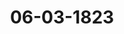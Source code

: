 ---  
schema: default  
title: 06-03-1823  
organization: Team Charlie  
notes: "<p>Description</p><p>Fünfte Sitzung

Geschehen, Frankfurt den 6. März 1823.

In Gegenwart

aller in der vierten Sitzung Anwesenden;

mit Ausnahme

des Königlich=Würtembergischen

Herrn Gesandten, Freiherrn von Wangenheim.</p><p>§.32</p><p>Substitutionen.

Präsidium zeigt an, daß zu den noch fortdauernden Substitutionen, wie sie in

der letzten Sitzung bestanden hätten, heute auch die Substitution des Kurfurstlich=Hessischen

Herrn Gesandten von Lepel für den Königlich=Würtembergischen Herrn Gesandten,

Freiherrn von Wangenheim, hinzugekommen sey.</p><p>§.33</p><p>Die Anbringung Fuldaischer Auseinandersetzungs=Angelegenheiten betr.

Preussen. Die diesseitige Bundestagsgesandtschaft würde schon im Verlaufe vorjähriger

Sitzungen, und namentlich auf Anlaß mehrerer in der 16. Sitzung vorgekommener Gegen=

stände, eine, die hiesige Berührung Fuldaischer Auseinandersetzungs=Angelegenheiten betref=

fende, allgemeine Bemerkung zu machen genöthigt gewesen seyn, wenn nicht bei damals

eingetretener Vertagung das Bedürfniß dahin gehöriger Erwägungen fürs erste wegge=

fallen wäre.

Dermalen nun aber, wo die commissarische Auseinandersetzung mit erneuerter Thätig=

keit betrieben wird, können die reclamirenden Jnteressenten auf die daher zu erwartende

Erledigung um so bestimmter in allen den Fällen verwiesen werden, wo nicht deutlich

vorliegt, daß die Erledigung von daher entweder nicht mehr zu erwarten oder auch gar

nicht zu erwarten gewesen sey. Da aber auch ausserdem diejenige Connexität von Ge=genständen und Beziehungen, die bei Auseinandersetzungen so vielseitiger und verwickelter

Art unabweichlich in vorzüglichem Maase statt findet, wenigstens fürs erste eine noch

weiter gehende Vorsicht zu fordern scheint; so glaubt man diesseits, in allgemeiner Mitbe=

rücksichtigung der in der dießjährigen 2. Sitzung stattgehabten hierher gehörigen Berührung

zugleich aber auch in Beziehung auf früher beurtheilte hierher gehörige Gegenstände, nun=

mehr zu der Aeusserung und dem Antrage veranlaßt zu seyn:

daß, auf früher erfolgte oder noch erfolgende Anbringung Fuldaischer Reclamations=

Angelegenheiten, eine fernere oder eine neu eintretende Verhandlung nicht statt finde,

wenn nicht aus den erfolgten oder noch erfolgenden Eingaben auf einfache und

völlig zuverlässige Weise zu entnehmen ist, daß der näher berührte Ge=

genstand entweder aus der commissarischen Regulirung bereits ganz geschieden und

als daselbst nicht weiter vorkommend zu betrachten, oder überall dahin nicht gehörig

gewesen, auch mit den Gegenständen dieser Regulirung nicht in solcher Art conner

sey, daß die hiesige Beurtheilung und Behandlung das Jnteresse sämmtlicher com=

missarisch mit verhandelnder Regierungen, oder doch einzelner unter ihnen, compro=

mittiren könnte.

Hierauf wurde

beschlossen:

diese Erklärung an die Reclamations=Commission abzugeben.</p><p>§.34</p><p>Forderung des ehemaligen Mainzer Domcapitels an die bei dem aufge

lösten Großherzogthume Frankfurt betheiligten Regierungen.

(4. Sitz. §. 27 d. J.)

Preussen. Wiewohl diesseitige Gesandtschaft von der erneuerten hiesigen Anregung

dem allerhöchsten Hofe Bericht erstatten wird, so kann dieselbe doch nicht erwarten, mit

dem Auftrage zu Aeusserungen versehen zu werden, die gegenwärtig nur einen ferneren

Beitrag zu Discussionen darbieten würden, welche wenigstens so lange nicht hierher gehören,

als der Gegenstand bei der betreffenden Commission der bei dem aufgelösten Großherzog=

thume Frankfurt betheiligten Regierungen noch keine Entscheidung irgend einer Art gefunden

hat, sondern bei derselben unerledigt vorliegt. Da letzteres von den Reclamanten selbst

ausdrücklich bemerkt wird, so konnte auch ihr Gesuch füglich nur dahin gerichtet werden,

daß die vorbemerktermaßen betheiligten Regierungen zu geförderter Entscheidung veranlaßst

werden möchten. Die Reclamanten sind aber in keiner Art befugt, ihre Alternative, wie

es geschehen, auf zu bewirkende Befriedigung oder Austrägaleinleitung zu stellen; und eskann auf eine solche Alternative hier dermalen nicht eingegangen werden. Demnach sind

auch die in Anspruch genommenen Regierungen fur jetzt nicht in dem Falle, Erörterungen

hier beizubringen, welche, sobald sie einigermaßsen in den Gegenstand eingehen, nur einen,

dermalen hier ganz vergeblichen Streit über entgegenstehende Ansichten entwickeln könn=

ten. Die diesseitige Bundestagsgesandtschaft kann demnach auch in dieser Beziehung zu

allgemeiner gefälliger Erwägung nur diejenige Ansicht stellen, welche sie in Betreff der hier

in Berührung gekommenen Fuldaer Angelegenheiten bereits vorgelegt hat, und dieses um so

mehr, da mit der erneuerten lebhafteren Betreibung dieser Angelegenheiten sich auch die

Aussicht auf demnächst zu erwartende gleichmäsige Förderung der noch übrigen Regulirung

der Centralverhältnisse des Großherzogthums eröffnet hat.

Diese Erklärung wurde nicht minder an die Reclamations=Commission abgegeben.</p><p>§.35</p><p>Des Kur= und Oberrheinischen Kreises Pensions= u. Schuldenwesen, ins=

besondere 1) die Forderung des Georg Friedrich Belli an die vor

maligen Kur= und Oberrheinischen Kreiscassen betreffend.

(24. Sitz. §. 186 v. J. 1822.)

Die Königlich=Baierische und Kurfürstlich=Hessische Bundestagsge

sandtschaften tragen vor: Jn der 24. Sitzung vom 11. Juli 1822 ist beschlossen worden,

die Vorstellung der Erben des vormaligen Obereinnehmers der beiden Kreise Kur= und

Oberrhein, Regierungsraths Belli, um Herausgabe der gestellten Dienstcaution von 8,000 Fl.,

nebst rückständigen Zinsen, an die für das Kur= und Oberrheinische Kreisschuldenwesen be=

stehende Commission abzugeben und deren besonderen Berücksichtigung zu empfehlen.

Diese Commission, der die fragliche Forderung vorlängst bekannt war, ist des Dafür=

haltens, daß sie, als vorzüglich privilegirt, einer vorzüglichen Berücksichtigung um so mehr

werth sey, als jenes Cautions=Capital auf eine in keinerlei Hinsicht zu billigende Weise

der Kurrheinischen Kreiscasse überlassen und zu einer partiellen Zinsenzahlung verwendet wor=

den sey, wodurch es denn die Natur einer Kurrheinischen Kreisschuld angenommen habe.

Nachdem jedoch diese widerrechtliche Verwandlung die Verbindlichkeit der Kreisstände,

zu deren Sicherheit die Caution deponirt war, dieses Depositum zurückzugeben, sobald

der Deponent und Cautionssteller sich seiner Rechnungs=Verbindlichkeit entledigt hatte, nicht

aufzuheben vermag, und der Regierungsrath Belli schon im Jahre 1806, nach gehörig ge

stellten und adjustirten Kreisrechnungen, sein vollständiges Absolutorium erhalten hat, mit=

bin schon damals die Caution zurückzufordern vollkommen berechtigt war; so ist die Com=

mission weiter der Meinung, daß es nicht allein unbillig seyn würde, die Reclamanten, welcheseit sechzehn Jahren Zinsen und Zwischenzinsen entbehren, auf den so weit aussehenden endli=

chen Ausgang der so verwickelten Auseinandersetzung und Regulirung des Kur= und Ober=

rheinischen Kreisschuldenwesens zu vertrösten, sondern daß es auch ein ganz unverfängli=

ches und unpräjudicirliches Mittel gebe, die Reclamanten zufrieden zu stellen.

Die definitive Regulirung des Kurrheinischen Kreisschuldenwesens findet theils in der

ganz eigenen Verfassung dieses vormaligen Reichskreises, besonders aber wegen des zum

Behufe der Lütticher Execution aufgenommenen Capitals von 200,000 Fl., Schwierig=

keiten, woran schon alle Bemühungen der in den Jahren 1804 bis 1806 hier bestandenen

Erccutions=Commission, so wie der nachher von 1807 bis 1812 statt gehabten Convente, ge=

scheitert sind.

Es war nämlich dieses Capital unter die vier rheinischen Kurhöfe, nicht nach dem Ma=

trikularanschlage, wonach

Kurmainz

67,951 Fl. 11 Kr.

Kurtrier

30,122 = 3

Kurköln

67,951 = 11

Kurpfalz

33,975 = 35

hätten erhalten sollen, sondern nach dem Verhältnisse der Truppen vertheilt worden, welche

die vier Kurhöfe zur Urtheils=Vollstreckung aufstellten, wonach

Kurmainz

68,110 Fl. 52 Kr.

Kurtrier

37,922 = 28

22,408 = 20 =

Kurköln

71,558 = 20 =

Kurpfalz

erhielten.

Diese Repartition würde auch keinem Theile zum Nachtheile gereicht haben, wenn die

vier Kurhöfe, so wie sie das Capital gemeinschaftlich aufgenommen, auch eben so gemein=

schaftlich es von dem, zum Ersatze der Exeentionskosten verurtheilten, Lütticher Lande wieder

beigetrieben und an die Kreiscasse eingeliefert hätten. Nachdem aber die drei geistlichen

Herren Kurfürsten sich damals mit Lüttich in privative Verhandlungen wegen des Ersatzes

einliessen, das, was sie im Augenblick erhalten konnten, erhoben und nicht zur Kreiscasse

ablieferten, sondern zu andern Zwecken verwendeten, so sind daraus die oben berührten

Verwickelungen und Schwierigkeiten erwachsen.

Es mögen nun aber dieselben auf dem Wege der Güte oder durch richterlichen Spruch

beseitigt werden, so ist ein Umstand klar und ausser Zweifel, daß nämlich ein ansehnlicher

Theil dieser Schuld auf die diesseits rheinischen Reste der Trierischen und Cölnischen Kur=

lande fallen muß, die biöher noch gar nichts davon übernommen haben. Die Krone Preussenbesitzt die Letzieren ganz und die Ersteren zum grossen Theile, dürfte demnach, ohne

alle Besorgniß einer Ueberzahlung, die Befriedigung der Bellischen Erben rücksichtlich des Cau=

tions=Capitals von 8,000 Fl. nebst Zinsen, unter Vorbehalt der Aufrechnung bei der besiniti=

ven Auseinandersetzung, übernehmen können, und die bei mehreren Gelegenheiten erprobten

loyalen Gesinnungen dieser Regierung, lassen eine gewierige Entschliessung im voraus hoffen.

Unter diesen Umständen dürfte der Antrag gerechtfertigt erscheinen, daß diese hohe Ver=

sammlung den Königlich=Preussischen Herrn Bundestagsgesandten ersuche, sich bei seiner

allerhöchsten Regierung dafür verwenden zu wollen, daß dieselbe, unter Vorbehalt der Auf=

rechnung bei der dereinstigen Regulirung des Kurrheinischen Kreisschuldenwesens, übernehme,

den Erben des verstorbenen Regierungsraths Belli dessen Cautions=Capital von 8,000 Fl.

im 24 Fl. Fuße, sammt den seit dem 14. September 1806 rückständigen Zinsen, zu bezahlen.

Hierauf wurde einhellig nach dem Antrage

beschlossen:

daß der Königlich=Preussische Herr Bundestagsgesandte ersucht werde, sich bei seiner

allerhöchsten Regierung dahin verwenden zu wollen, daß dieselbe, unter Vorbehalt der Auf=

rechnung bei der dereinstigen Regulirung des Kurrheinischen Kreisschuldenwesens, es über=

nehme, den Erben des verstorbenen Regierungsraths Belli dessen Cautions=Capital von

8,000 Fl. im 24 Fl. Fuße, sammt den seit dem 14. September 1806 rückständigen Zinsen,

zu bezahlen.

Der Königlich=Preussische Herr Bundestagsgesandte, Graf von der

Goltz, äusserte dagegen, daß er seinem Hofe hierüber unverweilt Bericht erstatten wolle.</p><p>§.36</p><p>2) Das Pensionsgesuch des Christian Joseph Dieze, als vormaligen Ge=

neral=Münzwardeins, betreffend.

(14. Sitz. §. 116 v. J. 1822.)

Dieselben Gesandtschaften: Zufolge des in der 14. Sitzung vom 2. Mai 1822

gefaßten Beschlusses über das Pensionsgesuch des vormaligen General=Münzwardeins der

Kreise Kur= und Oberrhein, Christian Joseph Dieze, ist von den subdelegirten Commissarien

zu Auseinandersetzung des Kur= und Oberrheinischen Kreisschulden= und Pensionswesens

Aufklärung begehrt und ertheilt worden, welche im Wesentlichen dahin geht:

Der Reclamant erhielt im Jahre 1802, durch Beschlüsse der Kreisversammlungen von

Kur= und Oberrhein, die Anwartschaft auf die Stelle und den Gehalt seines Vaters, falls

er in der vorzunehmenden Prüfung gut bestehen würde; er unterwarf sich derselben noch

im nämlichen Jahre, bestand rühmlich, und wurde darauf im Jahre 1804 nicht nur förmlichseinem Vater adjungirt, sondern auch bei beiden Kreisen als Kreis=Münzwardein, obwohl

vorerst ohne Gehalt, in Eid und Pflichten genommen.

Nach Auflösung des Deutschen Reichs=, mithin auch des Kreisverbandes, trat sein

Vater in Großherzoglich=Badische Dienste, und von diesem Augenblicke an, macht der Re=

ckamant Anspruch auf dessen Gehalt. Nun steht demselben zwar die Betrachtung entgegen,

daß ihm bei der ertheilten Adjunction ausdrücklich erklärt worden war, wie er nur nach

Ableben oder Austritt seines Vaters dessen Stelle und Gehalt anzusprechen habe, daß sein

Vater erst im November des Jahres 1806, also zu einer Zeit seine Stelle verließ, wo mit

der Reichs= und Kreisverfassung auch die Stelle eines Kreis=Münzwardeins erloschen war,

und daß in eine nicht mehr existirende Stelle ein Adjunct natürlich nicht eintreten kann.

Jn Erwägung jedoch, da ß

1) der Reclamant, gestützt auf die Versicherungen beider Kreisversammlungen, sich mit

Fleiß, Zeit= und Kostenaufwand einem Fache und Studium gewidmet habe, welches ihm,

bei sonst sehr beschränkten Versorgungsaussichten, nur in der zugesagten Stelle seine Existenz

sichern konnte; daß

2) er schon wirklich bei beiden Kreisen Dienste geleistet habe, mithin als ein wirklicher

Kreisdiener anzusehen sey, der die Analogie der §. 54, 58 und 59 des Deputationsschlusses

um so mehr für sich anführen könne, als die Stelle, die seine Existenz sichern sollte, nicht

durch Zufall, oder höhere Gewalt, sondern durch freies Wirken der nämlichen Reichs=

und Kreisstände, welche dem Reclamanten Versorgung zugesichert hatten, erlosch; daß

endlich

3) bei den wegen der Regulirung der Kreisverhältnisse statt gehabten Conventen, einige

der vorzüglich betheiligten vormaligen Kreisstände, namentlich Fürst Primas und Baden,

für Anerkennung des Reclamanten in dem Verhältnisse als General=Münzwardein und

für Zuerkennung seines vollen Gehalts bei beiden Kreisen gestimmt haben; hat die Com=

mission sich veranlaßt gesehen, ihn auf den Etat der Pensionisten beider Kreise, vom

15. November 1806 an, aufzunehmen.

Bei gänzlich mangelnden Fonds zu Realisirung dieser Pensionsforderung, befindet sich

mittlerweile der Reclamant in einer äusserst drückenden Lage, durch seine Gläubiger ge=

nöthigt, im Auslande durch unbedeutende Handelsgeschäfte einen unsichern und kümmerlichen

Lebensunterhalt zu suchen, und bei den entfernten Aussichten zu einer definitiven Reguli=

rung des Kreisschulden= und Pensionswesens, findet die Commission der Lage der Sache

und der Billigkeit angemessen, daß einstweilen durch vorläufige Bewilligungen für den

nothdürftigen Lebensunterhalt des Reclamanten gesorgt werde.

Sie schlägt zu diesem Ende unmaasgeblich vor, daß, von den an beiden Kreisen Kur=

10

Protok. d. d. Bundesvers. XV. Bd.und Oberrhein betheiligten vorzüglichen Staaten, dem Reclamanten, vom 1. Januar dieses

Jahres anfangend, eine jährliche Unterstützung von 800 Fl. bewilligt werden möge, wozu die

Oberrheinischen Kreistheilhaber in dem nämlichen Verhältnisse, wie bei der Pension des Obersten

von Mogen, zu concurriren, und Preussen wegen der Reste des Kurrheinischen Kreises das

lebrige beizutragen hätte, welchem nach

Preussen wegen Oberrhein.

39 Fl.

Kurrhein

341

Baiern.

Baden

Kurbessen

Großherzogthum Hessen

Rassau

Frankfurt

380 Fl.

50

60 =

60

80

80

90

Summa 800 Fl.

zu entrichten haben würden.

Von dieser hohen Versammlung wird es nun abhängen, ob sie, übereinstimmend mit

dem eben gedachten Vorschlage, ein deßfallsiges Ersuchen an die betheiligten Regierungen

beschliessen will. Vermöge der vom Bunde übernommenen Garantie der das Schuldenwesen

betreffenden Verfügungen des Reichsdeputations=Hauptschlusses von 1803, dürfte dieses ohne

allen Zweifel in ihrer Competenz liegen.

Sämmtliche Gesandtschaften vereinigten sich mit dem Antrage; daher

Beschluß:

daß die betheiligten Regierungen ersucht werden, dem Reclamanten, vom 1. Januar die=

ses Jahres anfangend, eine jährliche Unterstützung von 800 Fl. zu bewilligen, wozu die Ober=

rheinischen Kreistheilhaber etwa in dem nämlichen Verhältnisse, wie bei der Pension des Ober=

sten von Mogen, zu concurriren hätten, und Preussen wegen der Reste des Kurrheinischen

Kreises das Uebrige beitragen würde.</p><p>§.37</p><p>Besoldungs= und Pensions=Rückstände der zum vormaligen Kaiserlichen

und Reichskammergerichte gehörigen Personen betreffend.

(3. Sitz. §. 19 d. J.)

Der Herr Gesandte der sechzehnten Stimme erklärt:

1) für Liechtenstein. Seine Durchlaucht, Höchstwelche von jeher in Abführung

der Kammerzieler die größte Pünctlichkeit haben beobachten lassen und nie im Rückstande verblieben sind, können die Ansicht nicht theilen, daß, weil andere vormalige Reichsmitstände

ihre dießfälligen Obliegenheiten nicht erfüllt haben, und sich weigern, die liquiden Rück=

stände abzuführen, nunmehr auch solche, die Nichts schuldig sind, nochmals zur Mitleiden=

heit herangezogen werden dürfen; daher Höchstdieselben es für Jhre Pflicht halten, Sich

gegen jede deßfallsige, den Unterthanen ohnehin zur Last fallende, Zahlung zu erklären.

Was die von dem Herrn Grafen von Neigersberg angesprochene Vergütung betrifft

so werden Seine Durchlaucht Jhren Antheil entrichten lassen, sobald alle übrigen Deutschen

Staaten sich dazu verstanden haben.

2) für das Gesammthaus Reuß. Die Durchlauchtigsten Fürsten älterer und jünge=

rer Linie Reuß genehmigen die von der ernannten Bundestags=Commission zur Berichtigung

des kammergerichtlichen Pensionswesens, in Bezug auf die Rückstände der Mitglieder des

Kammergerichts, des noch lebenden Canzleipersonals und der Erben verstorbener Canzlei=

personen, geschehenen beiden Anträge, und haben mich besonders angewiesen, den ersten An=

trag der Commission nicht nur möglichst zu unterstützen, sondern auch die Verwendung des

Bundestags bei den betreffenden Höfen für dessen Annahme in Anspruch zu nehmen. Even=

tuell genehmigen auch Höchstdieselben den zweiten Antrag und werden Jhren Beitrag zur

erforderlichen Summe der 58,162 Fl. 22 Kr. nach der Matrikel leisten lassen. Sollte die

Zahlung der Pensionsrückstände der Kammergerichts=Procuratoren und Advocaten allgemein

bewilligt werden, so sind Jhre Hochfürstlichen Durchlauchten geneigt, auch hierzu Jhren

matrikularmäsigen Beitrag zu entrichten.

Den Beitrag zur Berichtigung des von dem vormaligen Reichskammerrichter, Herrn

Grafen von Reigersberg, gemachten Vorschusses hat das Fürstlich=Reussische Gesammthaus

längst gezahlt und kann also zu ferneren Beiträgen sich auf keine Weise veranlaßt finden.

3) für Schaumburg=Lippe. Seine Durchlaucht treten zwar dem Antrage der Com=

misson unter 1: wem und wie viel an Rückständen bezahlt werden soll? bei;

können jedoch in Betreff der Frage unter II: wie diese Posten in der Wirklichkeit

zu decken? nicht so unbedingt beistimmen.

Die Commission führt selbst an, daß alle diese Rückstände von den rückständigen Cam=

merzielern gedeckt werden könnten. Es sind mithin mehrere Staaten hiemit im Rückstande.

Unter diese kann Schaumburg=Lippe aber nicht gerechnet werden, da solches alle Kammer=

zieler bis zu Ende des Jahres 1816 bezahlt hat. Jn dieser Lage sind viele andere Staa=

ten auch, und sie würden durch den in Antrag gebrachten Zuschuß nach der Matrikel also

wirklich doppelt herangezogen, während Andere durch den Beitrag nach der Matrikel (wie

die Commission selbst anführt) nicht so viel bezahlen, als die Rückstände betragen.Seine Durchlaucht haben aber ausserdem, zu diesem wohlthätigen Zwecke, schon ausser=

ordentliche Beiträge als Gratificationen, namentlich, im Jahre 1814, 100 Rthlr., und im

Jahre 1815, 111 Rthlr. 4 Groschen im 20 Fl. Fuße, auszahlen lassen (das im Jahre 1816

bewilligte halbe Kammerziel ungerechnet), und es würde also in der That eine völlig un=

gleiche Vertheilung der Last entstehen, wenn Schaumburg=Lippe nun Beiträge abgefor=

dert würden, während andere Länder noch nicht einmal ihre Schuldigkeit erfüllt hätten.

Die Schwierigkeiten, welche bei manchen Rückstandsforderungen eintreten, sind freilich nicht

zu verkennen; bei den Ländern indessen, welche in der fraglichen Zeit unter verschiedenen

Regierungen gewesen sind, müßte man sich vorerst an die jetzigen Besitzer halten, welche

die Repartition mit den vorigen auszugleichen hätten.

Da, beim richtigen Abtrage aller Kammerzieler, ein so bedeutender Ueberschuß ge=

wesen wäre, als die Commission pag. 770 ihres Berichtes angiebt, so kann in der That

manche unausgemachte Forderung an Kammerzielern wegfallen, ohne daß ein Deficit entsteht.

Die Forderung des Herrn Grafen von Reigersberg haben Seine Durchlaucht, ausser

den Kammerzielern und schon erwähnten Gratificationen, pro rata auszahlen lassen.

Höchstdieselben müssen dafür halten, daß alle Staaten, welche alle Kammerzieler be=

zahlt haben, mit Recht verlangen können, daß alle übrigen Staaten, bei denen dieses noch

nicht der Fall ist, wenigstens die unbestrittenen Rückstände an Kammerzielern erst abtragen,

und, wenn sich alsdann noch ein wirkliches Deficit ergäbe, und wenn die streitigen Bei=

träge auf keine Art herbeigezogen werden könnten (was bei dem guten Willen der betreffenden

Regierungen nicht zu erwarten ist), so könnte alsdann erst dieses Deficit durch Beiträge

nach der Matrikel gedeckt werden.

Hierzu werden alsdann auch die Forderungen der Procuratoren und Advocaten (pag-

766, Num. 4) ad 56,000 Fl., die übrigens nur auf der Billigkeit beruhen, gerechnet werden

können. Von einer andern Seite scheint es unbillig, die rückständigen Forderungen der

verstorbenen Canzleipersonen auf 1/2 oder auf 1/ herabzusetzen, denn daß sie früher gestorben

sind, ehe diese Sache regulirt werden konnte, kann ihrem einmal anerkannten Rechte nicht

schaden.

Eine weitere Erklärung wird, wenn sie erforderlich scheinen sollte, noch vorbehalten.

4) für Lippe. Es scheint Seiner Durchlaucht unbillig, von dem sonst gewöhnlichen

gerechten und genügenden Deckungsmittel, wie die Bundestags=Commission selbst anerkennt,

nach ihrem Antrage gänzlich zu abstrahiren und jenes durch Heranziehung aller Staaten

in der Sustentations=Angelegenheit, ohne Rücksicht auf die von ihnen respective bezahlten

und rückständigen Kammerzieler, surrogiren zu wollen.Wenn zuvor die Einziehung der liquiven Rückstände und die Beseitigung der Differenzen

wegen der streitigen Beiträge im ordnungsmäsigen Wege möglichst befördert seyn wird, so

kann auf Seiner Durchlaucht Zustimmung zur liberalen Deckung der sodann noch erforder=

lichen Summe gerechnet werden, wesfalls Sich Höchstdieselben weitere Erklärung vorbehalten.

5) für Waldeck. Seine Durchlaucht sind damit einverstanden, daß

I. ad 1 und 2 des Commissionsberichts, die liquiden ruckständigen Pensionen von 61,758 Fl.

9 Kr. an die genannten Angehörigen des vormaligen Reichökammergerichts nachgezahlt werden.

Dagegen können Sich Höchstdieselben nicht dazu verstehen, zu Bezahlung der übrigen

Posten

ad 3, 4 und 5 einen weitern Beitrag zu leisten, wobei erinnert wird, daß Seine

Durchlaucht Jhre Rate zu der Forderung des Herrn Grafen von Reigersberg, vorbehalt=

lich deren demnächstigen Berechnung, bereits haben berichtigen lassen.

II. ad 1 finden Höchstdieselben Nichts dagegen einzuwenden, daß der Rückstand zu

9-

27,795 Fl. 47 Kr., im Fall Baiern und Würtemberg die verlangte Nachzahlung verweigern

sollten, von denjenigen Staaten, welche ihre Kammerzieler nicht völlig bis zum 31. December

1816 bezahlt haben, ausschließlich entrichtet werde, in so fern die Vertheilung unter die

selben nach der Bundesmatrikel geschieht.

Uebrigens kann man den Satz nicht anerkennen, daß diejenigen Länder, welche unter

fremder Herrschaft gestanden, von Entrichtung der, während dieser Herrschaft rückständig

gewordenen, Kammerzieler, so wie die mediatisirten Reichsstände und die Souverainetäts=

Herren von Erfüllung einer gleichen Schuldigkeit frei gegeben werden müßten. Denn der

Ersteren Verbindlichkeit ruht nicht auf der Person des Landesherrn, sondern auf den Un=

terthanen, welche durch den Wechsel der Regenten nicht verändert worden ist. Was hinge=

gen die Mediatisirten vor der Mediatisation schuldig waren, dessen sind sie dadurch nicht

enthoben worden, und in so fern andere Bundesfürsten die Souverainetäts=Rechte über der

Ersteren Länder erworben, ist auch deren Obliegenheit zu Bezahlung der Kammerzieler auf

sie übergegangen.

Darnach wird sich also die nachzuzahlende Summe um so mehr verändern müssen,

als kein Staat schuldig ist, für den andern Kosten zu übernehmen, die diesem rechtlich

aufliegen.</p><p>§.38</p><p>Geschäftsführung in der Eingaben=Commission betreffend.

(26. Sitz. §. 212 v. J. 1822.)

Der Herr Gesandte der freien Städte, giebt deren Aeusserung ab, über den

Vorschlag der Königlich=Preussischen Gesandtschaft, in Beziehung auf einige Verbesserungenin der Geschäftsführung der Eingaben=Commission (24. Sitzung §. 183 vorigen Jahres),

worauf

beschlossen

wurde, dieselbe der Bundestags=Commission zur Revidirung der Geschäftsordnung zul

zustellen, loco dictaturae drucken zu lassen und diesem Protokolle unter Zahl 2 anzufugen,</p><p>§.39</p><p>Einreichungs=Protokoll.

Die Eingaben

Nunt. 19, eingereicht am 28. Februar laufenden Jahres, von der Fürstlich=Isen=

burgischen Rentkammer zu Offenbach, Forderung an die vormalige

Reichsoperationscasse, im Betrage von 9,108 Fl. 15 Kr.

Num. 20, einger. den 28. Februar, von Horix zu Mainz für den Zimmermeister

Joseph Fahrenkopf und die Witwe Wetzel das., Bitte um baldige Zahlung

der Reichsoperationscasse=Forderungen.

Num. 21, einger. den 4. März, von dem Registrator Hofmann zu Aschaffenburg,

Erinnerungsgesuch in Betreff der den Jndividuen des Mainzer Exjesuiten=

fonds auf die Orte Cassel und Kostheim gewiesenen und seit dem 1. Octo=

ber 1806 rückständig verbliebenen Pensionsraten.

wurden den betreffenden Commissionen übergeben,

Folgen die Unterschriften.</p>"  
resources:  
- format: png  
  name: Page68[32-33].png  
  url: ../../data_img/Protokolle_BV_15_1823/06-03-1823/Page68[32-33].png  
- format: png  
  name: Page69[33-34].png  
  url: ../../data_img/Protokolle_BV_15_1823/06-03-1823/Page69[33-34].png  
- format: png  
  name: Page70[34-35].png  
  url: ../../data_img/Protokolle_BV_15_1823/06-03-1823/Page70[34-35].png  
- format: png  
  name: Page71[35].png  
  url: ../../data_img/Protokolle_BV_15_1823/06-03-1823/Page71[35].png  
- format: png  
  name: Page72[35-36].png  
  url: ../../data_img/Protokolle_BV_15_1823/06-03-1823/Page72[35-36].png  
- format: png  
  name: Page73[36].png  
  url: ../../data_img/Protokolle_BV_15_1823/06-03-1823/Page73[36].png  
- format: png  
  name: Page74[36-37].png  
  url: ../../data_img/Protokolle_BV_15_1823/06-03-1823/Page74[36-37].png  
- format: png  
  name: Page75[37].png  
  url: ../../data_img/Protokolle_BV_15_1823/06-03-1823/Page75[37].png  
- format: png  
  name: Page76[37].png  
  url: ../../data_img/Protokolle_BV_15_1823/06-03-1823/Page76[37].png  
- format: png  
  name: Page77[37-38].png  
  url: ../../data_img/Protokolle_BV_15_1823/06-03-1823/Page77[37-38].png  
- format: png  
  name: Page78[38-39].png  
  url: ../../data_img/Protokolle_BV_15_1823/06-03-1823/Page78[38-39].png  
category:   
  - Protokolle_BV_15_1823  
maintainer: Frank Chen  
maintainer_email: t08zc21@abdn.ac.uk  
---